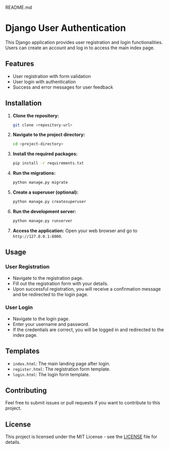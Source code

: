 README.md

# Django User Authentication

This Django application provides user registration and login functionalities. Users can create an account and log in to access the main index page.

## Features

- User registration with form validation
- User login with authentication
- Success and error messages for user feedback

## Installation

1. **Clone the repository:**
   ```bash
   git clone <repository-url>
   ```

2. **Navigate to the project directory:**
   ```bash
   cd <project-directory>
   ```

3. **Install the required packages:**
   ```bash
   pip install -r requirements.txt
   ```

4. **Run the migrations:**
   ```bash
   python manage.py migrate
   ```

5. **Create a superuser (optional):**
   ```bash
   python manage.py createsuperuser
   ```

6. **Run the development server:**
   ```bash
   python manage.py runserver
   ```

7. **Access the application:**
   Open your web browser and go to `http://127.0.0.1:8000`.

## Usage

### User Registration

- Navigate to the registration page.
- Fill out the registration form with your details.
- Upon successful registration, you will receive a confirmation message and be redirected to the login page.

### User Login

- Navigate to the login page.
- Enter your username and password.
- If the credentials are correct, you will be logged in and redirected to the index page.

## Templates

- `index.html`: The main landing page after login.
- `register.html`: The registration form template.
- `login.html`: The login form template.

## Contributing

Feel free to submit issues or pull requests if you want to contribute to this project.

## License

This project is licensed under the MIT License - see the [LICENSE](LICENSE) file for details.




